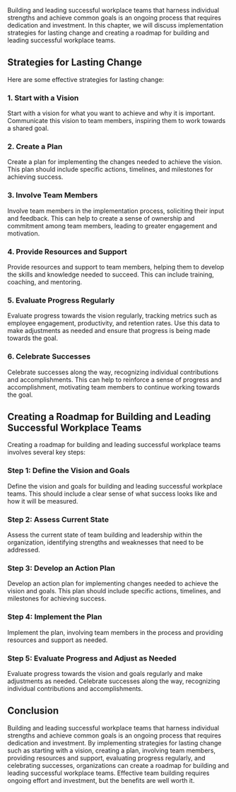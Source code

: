 
Building and leading successful workplace teams that harness individual strengths and achieve common goals is an ongoing process that requires dedication and investment. In this chapter, we will discuss implementation strategies for lasting change and creating a roadmap for building and leading successful workplace teams.

Strategies for Lasting Change
-----------------------------

Here are some effective strategies for lasting change:

### 1. Start with a Vision

Start with a vision for what you want to achieve and why it is important. Communicate this vision to team members, inspiring them to work towards a shared goal.

### 2. Create a Plan

Create a plan for implementing the changes needed to achieve the vision. This plan should include specific actions, timelines, and milestones for achieving success.

### 3. Involve Team Members

Involve team members in the implementation process, soliciting their input and feedback. This can help to create a sense of ownership and commitment among team members, leading to greater engagement and motivation.

### 4. Provide Resources and Support

Provide resources and support to team members, helping them to develop the skills and knowledge needed to succeed. This can include training, coaching, and mentoring.

### 5. Evaluate Progress Regularly

Evaluate progress towards the vision regularly, tracking metrics such as employee engagement, productivity, and retention rates. Use this data to make adjustments as needed and ensure that progress is being made towards the goal.

### 6. Celebrate Successes

Celebrate successes along the way, recognizing individual contributions and accomplishments. This can help to reinforce a sense of progress and accomplishment, motivating team members to continue working towards the goal.

Creating a Roadmap for Building and Leading Successful Workplace Teams
----------------------------------------------------------------------

Creating a roadmap for building and leading successful workplace teams involves several key steps:

### Step 1: Define the Vision and Goals

Define the vision and goals for building and leading successful workplace teams. This should include a clear sense of what success looks like and how it will be measured.

### Step 2: Assess Current State

Assess the current state of team building and leadership within the organization, identifying strengths and weaknesses that need to be addressed.

### Step 3: Develop an Action Plan

Develop an action plan for implementing changes needed to achieve the vision and goals. This plan should include specific actions, timelines, and milestones for achieving success.

### Step 4: Implement the Plan

Implement the plan, involving team members in the process and providing resources and support as needed.

### Step 5: Evaluate Progress and Adjust as Needed

Evaluate progress towards the vision and goals regularly and make adjustments as needed. Celebrate successes along the way, recognizing individual contributions and accomplishments.

Conclusion
----------

Building and leading successful workplace teams that harness individual strengths and achieve common goals is an ongoing process that requires dedication and investment. By implementing strategies for lasting change such as starting with a vision, creating a plan, involving team members, providing resources and support, evaluating progress regularly, and celebrating successes, organizations can create a roadmap for building and leading successful workplace teams. Effective team building requires ongoing effort and investment, but the benefits are well worth it.
